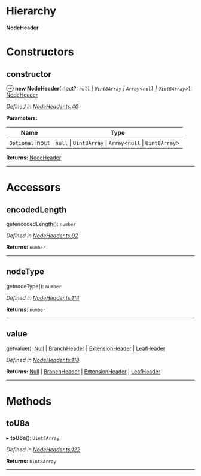 

# Hierarchy

**NodeHeader**

# Constructors

<a id="constructor"></a>

##  constructor

⊕ **new NodeHeader**(input?: *`null` \| `Uint8Array` \| `Array`<`null` \| `Uint8Array`>*): [NodeHeader](_nodeheader_.nodeheader.md)

*Defined in [NodeHeader.ts:40](https://github.com/polkadot-js/common/blob/63daf66/packages/trie-codec/src/NodeHeader.ts#L40)*

**Parameters:**

| Name | Type |
| ------ | ------ |
| `Optional` input | `null` \| `Uint8Array` \| `Array`<`null` \| `Uint8Array`> |

**Returns:** [NodeHeader](_nodeheader_.nodeheader.md)

___

# Accessors

<a id="encodedlength"></a>

##  encodedLength

getencodedLength(): `number`

*Defined in [NodeHeader.ts:92](https://github.com/polkadot-js/common/blob/63daf66/packages/trie-codec/src/NodeHeader.ts#L92)*

**Returns:** `number`

___
<a id="nodetype"></a>

##  nodeType

getnodeType(): `number`

*Defined in [NodeHeader.ts:114](https://github.com/polkadot-js/common/blob/63daf66/packages/trie-codec/src/NodeHeader.ts#L114)*

**Returns:** `number`

___
<a id="value"></a>

##  value

getvalue(): [Null](_nodeheader_.null.md) \| [BranchHeader](_nodeheader_.branchheader.md) \| [ExtensionHeader](_nodeheader_.extensionheader.md) \| [LeafHeader](_nodeheader_.leafheader.md)

*Defined in [NodeHeader.ts:118](https://github.com/polkadot-js/common/blob/63daf66/packages/trie-codec/src/NodeHeader.ts#L118)*

**Returns:** [Null](_nodeheader_.null.md) \| [BranchHeader](_nodeheader_.branchheader.md) \| [ExtensionHeader](_nodeheader_.extensionheader.md) \| [LeafHeader](_nodeheader_.leafheader.md)

___

# Methods

<a id="tou8a"></a>

##  toU8a

▸ **toU8a**(): `Uint8Array`

*Defined in [NodeHeader.ts:122](https://github.com/polkadot-js/common/blob/63daf66/packages/trie-codec/src/NodeHeader.ts#L122)*

**Returns:** `Uint8Array`

___

